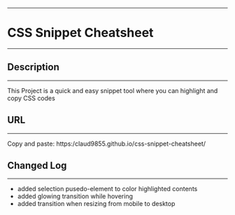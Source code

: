 ----------------------------------
# CSS Snippet Cheatsheet
----------------------------------

## Description
--------------
This Project is a quick and easy snippet tool where you can highlight and copy CSS codes

## URL
------
Copy and paste: https:/claud9855.github.io/css-snippet-cheatsheet/

## Changed Log
--------------
- added selection pusedo-element to color highlighted contents
- added glowing transition while hovering
- added transition when resizing from mobile to desktop